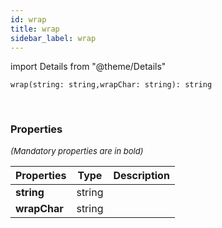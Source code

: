 ```yaml
---
id: wrap
title: wrap
sidebar_label: wrap
---
```


import Details from "@theme/Details"


```tsx
wrap(string: string,wrapChar: string): string
```
<br/>



### Properties

<font size="2"><i>(Mandatory properties are in bold)</i></font>

| Properties | Type | Description |
| --------- | ---- | ----------- |
| **string** | string |  |
| **wrapChar** | string |  |



